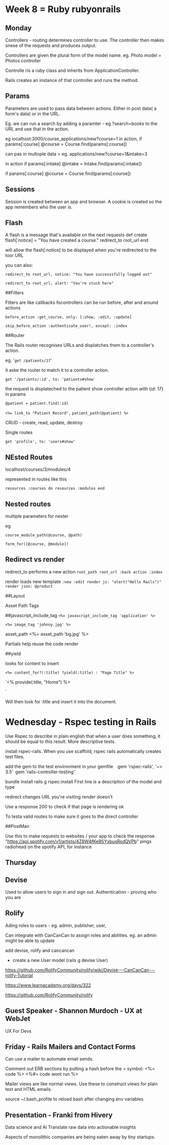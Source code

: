 # Week 8 = Ruby rubyonrails
## Monday
Controllers - routing determines controller to use.
The controller then makes snese of the requests and produces output.

Controllers are given the plural form of the model name.
eg. Photo model = Photos controller

Controlle ris a ruby class and inherits from ApplicationController.

Rails creates an instance of that controller and runs the method.

## Params
Parameters are used to pass data between actions. Either in post data( a form's data) or in the URL.

Eg. we can run a search by adding a paramter - eg ?search=books to the URL and use that in the action.

eg localhost:3000/course_applications/new?course=1
 in action,
 if params[:course]
 @course = Course.find(params[:course])

can pas in multople data = eg. applications/new?course=1&intake=3

in action
if params[:intake]
  @intake = Intake.find(params[:intake])

if params[:course]
  @course = Course.find(params[:course])

## Sessions
Session is created between an app and browser. A cookie is created so the app remembers who the user is.

## Flash
A flash is a message that's available on the next requests
def create
  flash[:notice] = "You have created a course."
  redirect_to root_url
end

will allow the flash[:notice] to be displayed when you're redirected to the toor URL


you can also:

`redirect_to root_url, notice: "You have successsfully logged out"`

`redirect_to root_url, alert: "You're stuck here"`

##Filters

Filters are like callbacks focontrollers
can be run before, after and around actions

`before_action :get_course, only: [:show, :edit, :update]`

` skip_before_action :authenticate_user!, except: :index `

##Router

The Rails router recognises URLs and displatches them to a controller's action.

eg.
'`get /patients/17`'

it aske the router to match it to a controller action.

`get '/patients/:id', to: 'patients#show'`

the request is displateched to the patient show controller action with {id: 17} in params

`@patient = patient.find(:id)`

`<%= link_to "Patient Record",` `patient_path(@patient) %>`

CRUD - create, read, update, destroy

Single routes

`get 'profile', to: 'users#show'`



## NEsted Routes

localhost/courses/3/modules/4

represented in routes like this

`resources :courses do
  resources :modules
end`

## Nested routes

multiple parameters for nester

eg

`course_module_path(@course, @path)`

`form_for([@course, @module])`

## Redirect vs render

redirect_to performs a new action
`root_path root_url :back action :index`

render loads new template
`:new :edit render js: "alert("Hello Rails")" render json: @product`

##Layout

Asset Path Tags

##javascript_include_tag
`<%= javascript_include_tag 'application' %>`

`<%= image_tag 'johnny.jpg' %>`

asset_path
<%= asset_path 'bg.jpg' %>

Partials help reuse the code
render

##yield

looks for content to insert

`<%= content_for?(:title) ?yield(:title) : "Page Title" %>`

`<% provide(:title, "Home") %>
<!DOCTYPE html>
<html>
  <head>
    <title><%= yield(:title) %> | Ruby on Rails Tutorial Sample App</title>
  </head>`

Will then look for :title and insert it into the document. 

# Wednesday - Rspec testing in Rails

Use Rspec to describe in plain english that when a user does something, it should be equal to this result. 
More descriptive tests.

install rspec-rails. When you use scaffold, rspec rails automatically creates test files.

add the gem to the test environment in your gemfile` 
`gem 'rspec-rails', '~> 3.5'`
`gem 'rails-controller-testing'`

bundle install 
rails g rspec:install
First line is a description of the model and type

redirect changes URL you're visiting
render doesn't 

Use a response 200 to check if that page is rendering ok

To testa  valid routes to make sure it goes to the direct controller 


##PostMan

Use this to make requests to websites / your app to check the response. 
"https://api.spotify.com/v1/artists/4Z8W4fKeB5YxbusRsdQVPb" pings radiohead on the spotify API, for instance

## Thursday
## Devise
Used to allow users to sign in and sign out. 
Authentication - proving who you are

## Rolify
Ading roles to users - eg. admin, publisher, user, 

Can integrate with CanCanCan to assign roles and abilities. 
eg. an admin might be able to update

add devise, rolify and cancancan
- create a new User model (rails g devise User)

https://github.com/RolifyCommunity/rolify/wiki/Devise---CanCanCan---rolify-Tutorial

https://www.learnacademy.org/days/322

https://github.com/RolifyCommunity/rolify

## Guest Speaker - Shannon Murdoch - UX at WebJet

UX For Devs

## Friday - Rails Mailers and Contact Forms

Can use a mailer to automate email sends.

Comment out ERB sections by putting a hash before the = symbol:
<%= code %>
<%#= code wont run %>

Mailer views are like normal views. Use these to construct views for plain text and HTML emails.

source ~/.bash_profile to reload bash after changing env variables

## Presentation - Franki from Hivery
Data science and AI
Translate raw data into actionable insights

Aspects of monolithic companies are being eaten away by tiny startups.





